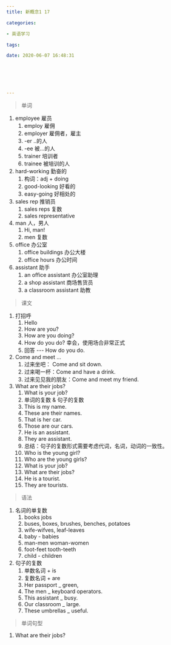 ```yaml
---
title: 新概念1 17

categories: 

- 英语学习

tags: 

date: 2020-06-07 16:48:31






---
```


>单词

1. employee 雇员
   1. employ 雇佣
   2. employer 雇佣者，雇主
   3.  -er  ..的人
   4. -ee  被...的人
   5. trainer  培训者
   6. trainee 被培训的人
2. hard-working 勤奋的
   1. 构词：adj + doing
   2. good-looking  好看的
   3. easy-going 好相处的
3. sales rep  推销员
   1. sales reps 复数
   2. sales representative
4. man  人，男人
   1. Hi, man!
   2. men  复数
5. office 办公室
   1. office buildings 办公大楼
   2. office hours 办公时间
6. assistant 助手
   1. an office assistant 办公室助理
   2. a shop assistant 商场售货员
   3. a classroom assistant 助教

> 课文

1. 打招呼
   1. Hello
   2. How are you?
   3. How are you doing?
   4. How do you do?  幸会，使用场合非常正式
   5. 回答 --- How do you do.
2. Come and meet ...
   1. 过来坐吧： Come and sit down.
   2. 过来喝一杯：Come and have a drink.
   3. 过来见见我的朋友：Come and meet my friend.
3. What are their jobs?
   1. What is your job?
   2. 单词的复数 & 句子的复数
   3. This is my name.
   4. These are their names.
   5. That is her car.
   6. Those are our cars.
   7. He is an assistant.
   8. They are assistant.
   9. 总结：句子的复数形式需要考虑代词，名词，动词的一致性。
   10. Who is the young girl?
   11. Who are the young girls?
   12. What is your job?
   13. What are their jobs?
   14. He is a tourist.
   15. They are tourists.

> 语法

1. 名词的单复数
   1. books jobs
   2. buses, boxes, brushes, benches, potatoes
   3. wife-wifves, leaf-leaves
   4. baby - babies
   5. man-men  woman-women
   6. foot-feet    tooth-teeth
   7. child - children
2. 句子的复数
   1. 单数名词 + is
   2. 复数名词 + are
   3. Her passport _ green,
   4. The men _ keyboard operators.
   5. This assistant _ busy.
   6. Our classroom _ large.
   7. These umbrellas _ useful.

> 单词句型

1. What are their jobs?